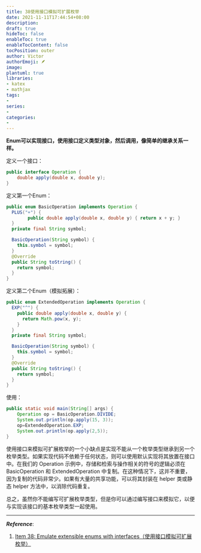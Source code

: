 ```yaml
---
title: 38使用接口模拟可扩展枚举
date: 2021-11-11T17:44:54+08:00
description:
draft: true
hideToc: false
enableToc: true
enableTocContent: false
tocPosition: outer
author: Victor
authorEmoji: 🪶
image:
plantuml: true
libraries:
- katex
- mathjax
tags:
-
series:
-
categories:
-
---
```






**Enum可以实现接口，使用接口定义类型对象，然后调用，像简单的继承关系一样。**

定义一个接口：

```java
public interface Operation {
    double apply(double x, double y);
}
```

定义第一个Enum：

```java
public enum BasicOperation implements Operation {
  PLUS("+") {
        public double apply(double x, double y) { return x + y; }
  }
  private final String symbol;

  BasicOperation(String symbol) {
    this.symbol = symbol;
  }
  @Override
  public String toString() {
    return symbol;
  }
}
```

定义第二个Enum（模拟拓展）：

```java
public enum ExtendedOperation implements Operation {
  EXP("^") {
    public double apply(double x, double y) {
      return Math.pow(x, y);
    }
  }
  private final String symbol;

  BasicOperation(String symbol) {
    this.symbol = symbol;
  }
  @Override
  public String toString() {
    return symbol;
  }
}
```

使用：

```java
public static void main(String[] args) {
    Operation op = BasicOperation.DIVIDE;
    System.out.println(op.apply(15, 3));
    op=ExtendedOperation.EXP;
    System.out.println(op.apply(2,5));
}
```

使用接口来模拟可扩展枚举的一个小缺点是实现不能从一个枚举类型继承到另一个枚举类型。如果实现代码不依赖于任何状态，则可以使用默认实现将其放置在接口中。在我们的 Operation 示例中，存储和检索与操作相关的符号的逻辑必须在 BasicOperation 和 ExtendedOperation 中复制。在这种情况下，这并不重要，因为复制的代码非常少。如果有大量的共享功能，可以将其封装在 helper 类或静态 helper 方法中，以消除代码重复。

总之，虽然你不能编写可扩展枚举类型，但是你可以通过编写接口来模拟它，以便与实现该接口的基本枚举类型一起使用。

---

***Reference***:

1. [Item 38: Emulate extensible enums with interfaces（使用接口模拟可扩展枚举）](https://github.com/clxering/Effective-Java-3rd-edition-Chinese-English-bilingual/blob/dev/Chapter-6/Chapter-6-Item-38-Emulate-extensible-enums-with-interfaces.md)
